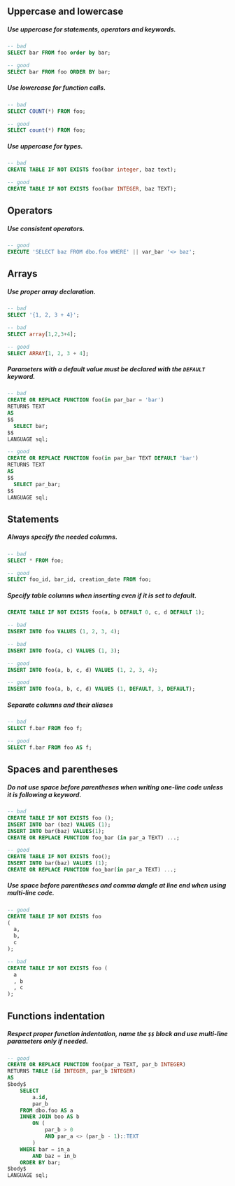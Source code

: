 
## Uppercase and lowercase ##
##### Use uppercase for statements, operators and keywords.
```sql
-- bad
SELECT bar FROM foo order by bar;

-- good
SELECT bar FROM foo ORDER BY bar;
```

##### Use lowercase for function calls.
```sql
-- bad
SELECT COUNT(*) FROM foo;

-- good
SELECT count(*) FROM foo;
```

##### Use uppercase for types.
```sql
-- bad
CREATE TABLE IF NOT EXISTS foo(bar integer, baz text);

-- good
CREATE TABLE IF NOT EXISTS foo(bar INTEGER, baz TEXT);
```

## Operators ##
##### Use consistent operators.
```sql
-- good
EXECUTE 'SELECT baz FROM dbo.foo WHERE' || var_bar '<> baz';
```

## Arrays ##
##### Use proper array declaration.
```sql
-- bad
SELECT '{1, 2, 3 + 4}';

-- bad
SELECT array[1,2,3+4];

-- good
SELECT ARRAY[1, 2, 3 + 4];
```

##### Parameters with a default value must be declared with the `DEFAULT` keyword.
```sql
-- bad
CREATE OR REPLACE FUNCTION foo(in par_bar = 'bar') 
RETURNS TEXT 
AS 
$$
  SELECT bar;
$$ 
LANGUAGE sql;

-- good
CREATE OR REPLACE FUNCTION foo(in par_bar TEXT DEFAULT 'bar') 
RETURNS TEXT 
AS 
$$
  SELECT par_bar;
$$ 
LANGUAGE sql;
```

## Statements ##
##### Always specify the needed columns.
```sql
-- bad
SELECT * FROM foo;

-- good
SELECT foo_id, bar_id, creation_date FROM foo;
```

##### Specify table columns when inserting even if it is set to default.
```sql
CREATE TABLE IF NOT EXISTS foo(a, b DEFAULT 0, c, d DEFAULT 1);

-- bad
INSERT INTO foo VALUES (1, 2, 3, 4);

-- bad
INSERT INTO foo(a, c) VALUES (1, 3);

-- good
INSERT INTO foo(a, b, c, d) VALUES (1, 2, 3, 4);

-- good
INSERT INTO foo(a, b, c, d) VALUES (1, DEFAULT, 3, DEFAULT);
```

##### Separate columns and their aliases
```sql
-- bad
SELECT f.bar FROM foo f;

-- good
SELECT f.bar FROM foo AS f;
```

## Spaces and parentheses ##
##### Do not use space before parentheses when writing one-line code unless it is following a keyword.
```sql
-- bad
CREATE TABLE IF NOT EXISTS foo ();
INSERT INTO bar (baz) VALUES (1);
INSERT INTO bar(baz) VALUES(1);
CREATE OR REPLACE FUNCTION foo_bar (in par_a TEXT) ...;

-- good
CREATE TABLE IF NOT EXISTS foo();
INSERT INTO bar(baz) VALUES (1);
CREATE OR REPLACE FUNCTION foo_bar(in par_a TEXT) ...;
```

##### Use space before parentheses and comma dangle at line end when using multi-line code.
```sql
-- good
CREATE TABLE IF NOT EXISTS foo
(
  a,
  b,
  c
);

-- bad
CREATE TABLE IF NOT EXISTS foo (
  a
  , b
  , c
);
```

## Functions indentation ##
##### Respect proper function indentation, name the `$$` block and use multi-line parameters only if needed.
```sql
-- good
CREATE OR REPLACE FUNCTION foo(par_a TEXT, par_b INTEGER)
RETURNS TABLE (id INTEGER, par_b INTEGER)
AS 
$body$
    SELECT 
        a.id,
        par_b
    FROM dbo.foo AS a
    INNER JOIN boo AS b
        ON (
            par_b > 0
            AND par_a <> (par_b - 1)::TEXT
        )
    WHERE bar = in_a 
        AND baz = in_b
    ORDER BY bar;
$body$ 
LANGUAGE sql;
```
